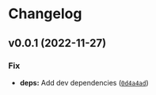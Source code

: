# Changelog

<!--next-version-placeholder-->

## v0.0.1 (2022-11-27)
### Fix
* **deps:** Add dev dependencies ([`0d4a4ad`](https://github.com/smelnikov/semantic-adventure/commit/0d4a4ad36432511003d8d13d192b2a1733eb1993))
